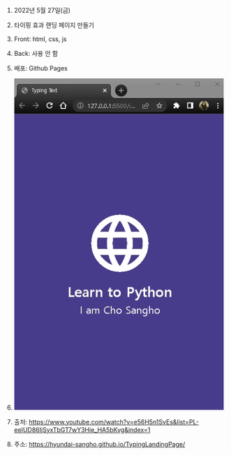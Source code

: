 1. 2022년 5월 27일(금)

2. 타이핑 효과 랜딩 페이지 만들기

3. Front: html, css, js

4. Back: 사용 안 함

5. 배포: Github Pages

6. ![default](screenshot.gif)

7. 출처: https://www.youtube.com/watch?v=e56H5n1SvEs&list=PL-eeIUD86IjSyxTbGT7wY3Hie_HA5bKvg&index=1

8. 주소: https://hyundai-sangho.github.io/TypingLandingPage/
